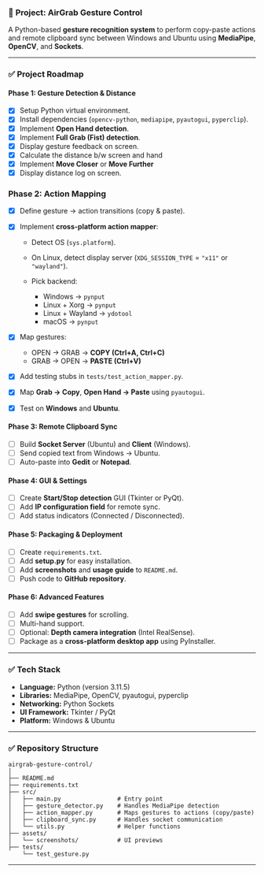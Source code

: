 ### 📌 **Project: AirGrab Gesture Control**

A Python-based **gesture recognition system** to perform copy-paste actions and remote clipboard sync between Windows and Ubuntu using **MediaPipe**, **OpenCV**, and **Sockets**.

---

### ✅ **Project Roadmap**

#### **Phase 1: Gesture Detection & Distance**

* [X] Setup Python virtual environment.
* [X] Install dependencies (`opencv-python`, `mediapipe`, `pyautogui`, `pyperclip`).
* [X] Implement **Open Hand detection**.
* [X] Implement **Full Grab (Fist) detection**.
* [X] Display gesture feedback on screen.
* [X] Calculate the distance b/w screen and hand
* [X] Implement **Move Closer** or **Move Further**
* [X] Display distance log on screen.

### Phase 2: Action Mapping

* [X] Define gesture → action transitions (copy & paste).
* [X] Implement **cross-platform action mapper**:

  * Detect OS (`sys.platform`).
  * On Linux, detect display server (`XDG_SESSION_TYPE` = `"x11"` or `"wayland"`).
  * Pick backend:

    * Windows → `pynput`
    * Linux + Xorg → `pynput`
    * Linux + Wayland → `ydotool`
    * macOS → `pynput`
* [X] Map gestures:

  * OPEN → GRAB → **COPY (Ctrl+A, Ctrl+C)**
  * GRAB → OPEN → **PASTE (Ctrl+V)**
* [X] Add testing stubs in `tests/test_action_mapper.py`.
* [X] Map **Grab → Copy**, **Open Hand → Paste** using `pyautogui`.
* [X] Test on **Windows** and **Ubuntu**.

#### **Phase 3: Remote Clipboard Sync**

* [ ] Build **Socket Server** (Ubuntu) and **Client** (Windows).
* [ ] Send copied text from Windows → Ubuntu.
* [ ] Auto-paste into **Gedit** or **Notepad**.

#### **Phase 4: GUI & Settings**

* [ ] Create **Start/Stop detection** GUI (Tkinter or PyQt).
* [ ] Add **IP configuration field** for remote sync.
* [ ] Add status indicators (Connected / Disconnected).

#### **Phase 5: Packaging & Deployment**

* [ ] Create `requirements.txt`.
* [ ] Add **setup.py** for easy installation.
* [ ] Add **screenshots** and **usage guide** to `README.md`.
* [ ] Push code to **GitHub repository**.

#### **Phase 6: Advanced Features**

* [ ] Add **swipe gestures** for scrolling.
* [ ] Multi-hand support.
* [ ] Optional: **Depth camera integration** (Intel RealSense).
* [ ] Package as a **cross-platform desktop app** using PyInstaller.

---

### ✅ **Tech Stack**

* **Language:** Python (version 3.11.5)
* **Libraries:** MediaPipe, OpenCV, pyautogui, pyperclip
* **Networking:** Python Sockets
* **UI Framework:** Tkinter / PyQt
* **Platform:** Windows & Ubuntu

---

### ✅ **Repository Structure**

```
airgrab-gesture-control/
│
├── README.md
├── requirements.txt
├── src/
│   ├── main.py                # Entry point
│   ├── gesture_detector.py    # Handles MediaPipe detection
│   ├── action_mapper.py       # Maps gestures to actions (copy/paste)
│   ├── clipboard_sync.py      # Handles socket communication
│   └── utils.py               # Helper functions
├── assets/
│   └── screenshots/           # UI previews
├── tests/
    └── test_gesture.py

```

---
